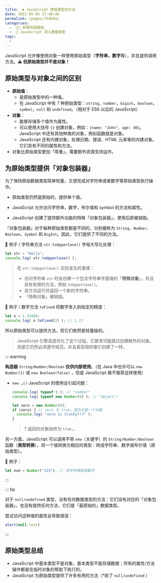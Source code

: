 ```yaml
---
title:  ⏺ JavaScript 原始类型的方法
date: 2022-05-05 17:40:46
permalink: /pages/75d69a/
categories:
  -  🚶🏻 前端巩固基础
  -  📕 JavaScript 深入数据类型
tags:
  - 
---
```


JavaScript 允许像使用对象一样使用原始类型（**字符串，数字**等），并且提供调用方法。**⚠️ 但原始类型并不是对象！**



## 原始类型与对象之间的区别

+ **原始值**：
  + 是原始类型中的一种值。
  + 在 JavaScript 中有 7 种原始类型：`string`，`number`，`bigint`，`boolean`，`symbol`，`null` 和 `undefined`。（相对于 ES6 以后的 JavaScript）
+ **对象**：
  + 能够存储多个值作为属性。
  + 可以使用大括号 `{}` 创建对象，例如：`{name: "John", age: 30}`。JavaScript 中还有其他种类的对象，例如函数就是对象。
  + JavaScript 还有内建对象，处理日期、错误、HTML 元素等的内建对象。它们具有不同的属性和方法。
+ 对象比原始类型更加「厚重」，需要额外资源支持运作。



## 为原始类型提供「对象包装器」

为了保持原始数据类型简单轻量，又想完成对字符串或者数字等原始类型执行操作。

+ 原始类型仍然是原始的，提供单个值。

+ JavaScript 允许访问字符串，数字，布尔值和 symbol 的方法和属性。
+ JavaScript 创建了提供额外功能的特殊「对象包装器」，使用后即被销毁。



「对象包装器」对于每种原始类型都是不同的，分别被称为 `String`、`Number`、`Boolean`、`Symbol` 和 `BigInt`。因此，它们提供了不同的方法。



🌰 例子 / 字符串方法 `str.toUpperCase()` 字母大写化处理：

```js
let str = "Hello";
console.log( str.toUpperCase() );
```

> 在 `str.toUpperCase()` 实际发生的事情：
>
> + 访问字符串 `str` 时会创建一个包含字符串字面值的「**特殊对象**」，并且具有有用的方法，例如 `toUpperCase()`。
> + 该方法运行并返回一个新的字符串。
> + 「特殊对象」被销毁。

🌰 例子 / 数字方法 `toFixed` 将数字舍入到给定的精度：

```js
let n = 1.23456;
console.log( n.toFixed(2) ); // 1.23
```



所以原始类型可以提供方法，但它们依然是轻量级的。

> JavaScript 引擎高度优化了这个过程。它甚至可能跳过创建额外的对象。但是它仍然必须遵守规范，并且表现得好像它创建了一样。



::: warning

**构造器** `String/Number/Boolean` **仅供内部使用**。（在 Java 中也许可以 `new Number(1)` 或 `new Boolean(false)` ，但是 JavaScript 极不推荐这样使用）

+ `new …()`  JavaScript 的使用会引起问题：

  ```js
  console.log( typeof 0 ); // "number"
  console.log( typeof new Number(0) ); // "object"!
  ```

  ```js
  let zero = new Number(0);
  if (zero) { // zero 为 true，因为它是一个对象
    console.log( "zero is truthy?!?" );
  }
  ```

  > ? 返回的对象始终为 `true` 。

另一方面，JavaScript 可以调用不带 `new`（关键字）的 `String/Number/Boolean` 函数（**类型转换**），将一个值转换为相应的类型：转成字符串、数字或布尔值（原始类型）。

🌰 例子：
```js
let num = Number("123"); // 将字符串转成数字
```

:::

::: tip

对于 `null/undefined` 类型，没有任何数据类型的方法：它们没有对应的「对象包装器」，也没有提供任何方法，它们是「最原始的」数据类型。

尝试访问这种值的属性会导致错误：
```js
alert(null.test)
```

:::



## 原始类型总结

+ JavaScript 中基本类型不是对象，基本类型不能存储数据；所有的属性/方法操作都是在临时对象的帮助下执行的。
+ JavaScript 为原始类型提供了许多有用的方法（*除了 `null/undefined` ）



